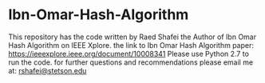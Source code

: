 # Ibn-Omar-Hash-Algorithm
This repository has the code written by Raed Shafei the Author of Ibn Omar Hash Algorithm on IEEE Xplore. 
the link to Ibn Omar Hash Algorithm paper: https://ieeexplore.ieee.org/document/10008341
Please use Python 2.7 to run the code.
for further questions and recommendations please email me at: rshafei@stetson.edu
